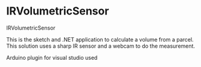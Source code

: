IRVolumetricSensor
==================

IRVolumetricSensor

This is the sketch and .NET application to calculate a volume from a parcel.
This solution uses a sharp IR sensor and a webcam to do the measurement.

Arduino plugin for visual studio used